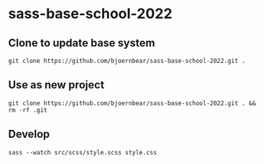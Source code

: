# sass-base-school-2022


## Clone to update base system
`git clone https://github.com/bjoernbear/sass-base-school-2022.git .`

## Use as new project
`git clone https://github.com/bjoernbear/sass-base-school-2022.git . && rm -rf .git`

## Develop
`sass --watch src/scss/style.scss style.css`